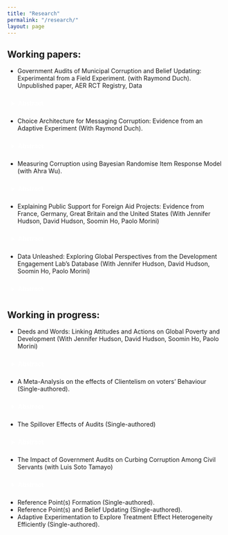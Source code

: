 ```yaml
---
title: "Research"
permalink: "/research/"
layout: page
---
```


## Working papers:

- Government Audits of Municipal Corruption and Belief Updating: Experimental from a Field Experiment. (with Raymond Duch). Unpublished paper, AER RCT Registry, Data

<details style="padding: 10px; margin-bottom: 10px;">
  <summary style="cursor: pointer; font-weight: bold; color: white;">Abstract</summary>
  
 We implemented a field experiment that assesses whether citizens update corruption beliefs when presented with audit information about malfeasance in their municipal government. The video treatment reports audit results for Chilean municipalities; the control is a placebo video. We measure incentivized pre-treatment and post-treatment corruption beliefs of 5,528 subjects. When informed about corruption in their municipality subjects update negatively. Updating is correlated with reported malfeasance and with trends in malfeasance.  We find limited evidence of Bayesian learning. Treatment effects persist after one-month.  We observe higher donations to local public goods by treated subjects in municipalities with more positive audits.
  
</details>

 - Choice Architecture for Messaging Corruption: Evidence from an Adaptive Experiment (With Raymond Duch).

<details style="padding: 10px; margin-bottom: 10px;">
  <summary style="cursor: pointer; font-weight: bold; color: white;">Abstract</summary>
  
The presentation and framing of information are the foundations of many behavioural experiments. In the case of corruption, policymakers such as NGOs face the challenge of informing citizens about the levels of malfeasance found in their local constituency. This challenge implies identifying an optimal messaging strategy that is sufficiently compelling to attract the interest of citizens. We addressed this challenge by evaluating six strategies for information messages often used in corruption information experiments. Using historical data from local government audit reports in Chile and in partnership with the NGO Chile Transparente, we implemented an online adaptive experiment using a modified Thompson Sampling algorithm (Exploration sampling) in which the assignment probabilities of the information treatments were updated in 11 batches of 100 subjects each. The results showed no unique optimal information strategy for malfeasance messages. However, a loss-frame information strategy tends to be slightly more persuasive than other ways of conveying information about corruption. We also found evidence that more rudimentary information metrics of corruption can be equally persuasive compared to more sophisticated ones. Finally, we do not found significant differences between using spatial comparison (i.e. comparing corruption in a local government across local constituencies within the same region) versus a temporal comparison (i.e. comparing the same local government across time).
  
</details>

 - Measuring Corruption using Bayesian Randomise Item Response Model (with Ahra Wu).

<details style="padding: 10px; margin-bottom: 10px;">
  <summary style="cursor: pointer; font-weight: bold; color: white;">Abstract</summary>
  
Measuring the prevalence of corrupt behavior using surveys have been a challenge due to social desirability and non-responses biases. A whole number of indirect questioning survey techniques has been designed and conducted to elicit truthful answers to sensitive issue. However, most of the popular used techniques in the field of political science and economics are restrained to measure group-level prevalence of the sensitive behavior. In order to circumvent this limitation, we conducted a Randomized Item Count Response Technique (n = 6058 and n = 3692) that allowed us to estimate individual-level experiences of corrupt behavior at the local level.
  
</details>

 - Explaining Public Support for Foreign Aid Projects: Evidence from France, Germany, Great Britain and the United States (With Jennifer Hudson, David Hudson, Soomin Ho, Paolo Morini)

<details style="padding: 10px; margin-bottom: 10px;">
  <summary style="cursor: pointer; font-weight: bold; color: white;">Abstract</summary>

Public support is understood to be a condition for foreign aid spending in donor countries. But do donor publics have preferences on which aid projects foreign aid is spent? Drawing on a new dataset examining four donor countries – France, Germany, Great Britain and the United States (n= 26,169) – we leverage a unique conjoint experiment to better understand which attributes of aid projects generate more or less support with donor publics. Our results show that respondents are more likely to support projects targeting water, sanitation, and hygiene (WASH), food security, and heath programmes. Projects focused on gender equality, environment, infrastructure and social protection are negatively associated with support. In line with our expectations, we find effects for need and aid effectiveness: higher levels of extreme poverty and effectiveness of aid are associated with support for the development project, whereas low levels of need and low effectiveness are negatively associated with support. Second, we find few effects for region, with less support for projects targeted to the Middle East and Northern Africa. Finally, our main findings are robust when we remove need and effectiveness as attributes, demonstrating while these are important drivers of support, they do not crowd out other attributes or dimensions. Our findings show that in addition to preferences on overall levels of foreign aid spending, donor publics have a consistent set of preferences on how aid is spent. 
  
</details>

 - Data Unleashed: Exploring Global Perspectives from the Development Engagement Lab’s Database (With Jennifer Hudson, David Hudson, Soomin Ho, Paolo Morini)

<details style="padding: 10px; margin-bottom: 10px;">
  <summary style="cursor: pointer; font-weight: bold; color: white;">Abstract</summary>
  
  Your abstract content goes here.
  
</details>

## Working in progress:

- Deeds and Words: Linking Attitudes and Actions on Global Poverty and Development (With Jennifer Hudson, David Hudson, Soomin Ho, Paolo Morini)

<details style="padding: 10px; margin-bottom: 10px;">
  <summary style="cursor: pointer; font-weight: bold; color: white;">Abstract</summary>
  
Political scientists have often looked at factors affecting attitudinal and behavioural indicators to study public engagement with political issues, but studies which consider the effects of each on the other are less common, due, amongst other factors, to data availability constraints. In this paper, we leverage on a novel four-year longitudinal panel study of public engagement with global poverty and sustainable development in France, Germany, Great Britain, and the United States (2019-2022) to draw connections between attitudinal and behavioural engagement in this domain. Specifically, we look at ten behavioural engagement indicators (from news consumption to volunteering, to participating in demonstrations), and attitudinal indicators capturing the public’s moral views on global poverty and development, their concern for the issue, and their world view on inequalities and global challenges. We exploit variation in time and across individuals in a cross-lagged panel model to identify causal effects of each on the other. We show that changes in a respondent’s moral views at any one time predicts changes in behavioural engagement in the following time in a series of behavioural indicators, but also that people taking actions also change their views on global poverty. We draw implications for charities, NGOs and governments engaged in efforts to involve publics in donor countries with their work to tackle poverty worldwide.
  
</details>

- A Meta-Analysis on the effects of Clientelism on voters’ Behaviour (Single-authored).

<details style="padding: 10px; margin-bottom: 10px;">
  <summary style="cursor: pointer; font-weight: bold; color: white;">Abstract</summary>
  
Clientelism has remained a pervasive phenomenon, undermining the integrity of elections and overall trust in the political system. Across disciplines, scholars have examined the effect of clientelism on several political and non-political outcomes. Numerous studies have provided empirical evidence on the strategic allocation of clientelistic benefits by politicians/brokers based on the type of voters they target and the type of benefits they provide. Although there is an implicit consensus on the direction of the impact of clientelism on these outcomes, there seems to be considerable heterogeneity regarding the magnitude of its impact. To be the best of my knowledge, no study has attempted to identify the pooled effect of this phenomenon across different contexts. This project will systematically identify published quantitative studies that have estimated the effects of clientelism in the last decade. Through meta-analysis, I will estimate the inverse variance-weighted average effect of clientelistic benefits on voters’ voting behaviour and their underlying beliefs about the quality of institutions. Secondly, using meta-regressions, I will explore the heterogeneity of effects of clientelism by estimating if the effects vary by the type of voters that politicians/brokers target (looking at ideological leanings, socioeconomic status, reciprocal voters, and historical ties) and the type of benefits that politicians/brokers provide (private vs excludable, different local benefits, and cash vs non-cash benefits). These analyses will help identify if there is an underlying effect of clientelism and understand what drives these effects.
  
</details>

- The Spillover Effects of Audits (Single-authored)

<details style="padding: 10px; margin-bottom: 10px;">
  <summary style="cursor: pointer; font-weight: bold; color: white;">Abstract</summary>

Governments across the globe have set audits as one of the primary mechanisms to measure and deter corruption. This paper focuses on the spillover effects of audits within local governments in Chile. Using a fuzzy regression discontinuity design, I exploit the discontinuity in allocating audits within local governments/departments to estimate the effects of audits within departments within each municipality. The fuzzy RD results will be completed using panel data from audits conducted between 2014-2024. I expect to present the preliminary results of both estimation strategies pre-registered in the analysis plan at the conference.

</details>

- The Impact of Government Audits on Curbing Corruption Among Civil Servants (with Luis Soto Tamayo)

<details style="padding: 10px; margin-bottom: 10px;">
  <summary style="cursor: pointer; font-weight: bold; color: white;">Abstract</summary>

Government audits, widely implemented to increase accountability, promote transparency, and identify patronage practices within the public sector, have been shown by early research to be an effective tool in curbing corruption. This paper focuses on the impact of audits on civil servants by looking at two main aspects: first, whether audits effectively discourage ‘rent-extraction’ behaviour among civil servants, and second, whether the audits have a moderated effect on civil servants with family affiliations, who may be more institutionally protected and more prone to resource misallocation. We employ a unique dataset sourced from Chile's 2016 financial and performance audits of civil servants and leverage the random audit assignment across 20 governmental institutions over 8,640 public servants.

</details>

- Reference Point(s) Formation (Single-authored). 
- Reference Point(s) and Belief Updating (Single-authored). 
- Adaptive Experimentation to Explore Treatment Effect Heterogeneity Efficiently (Single-authored). 
